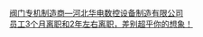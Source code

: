   
[阀门专机制造商—河北华电数控设备制造有限公司](http://www.dianyue.me/archives/593/86m8g30si74vslgo/)  
[员工3个月离职和2年左右离职，差别超乎你的想象！](http://www.dianyue.me/archives/593/6ph8yyc5ef2kryy0/)